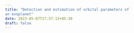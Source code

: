 ```yaml
---
title: "Detection and estimation of orbital parameters of
an exoplanet"
date: 2023-05-07T17:57:13+05:30
draft: false
---
```



